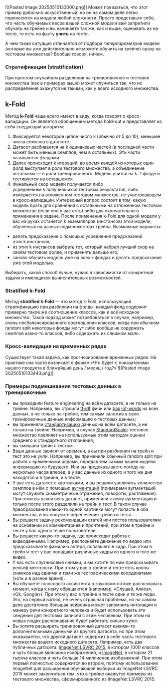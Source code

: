
![[Pasted image 20250510133000.png]]
Может показаться, что этот пример довольно искусственный, но он на самом деле легко переносится на модели любой сложности. Просто представьте себе, что часть обучаемых весов вашей сложной модели вам запретили обучать на трейне и вы начинаете так же, как и выше, оценивать их на тесте, то есть по факту **учить** на тесте.

А чем такая ситуация отличается от подбора _гиперпараметров_ модели (которые вы уже действительно не можете обучить на трейне) сразу на тестовом множестве? Вообще говоря, ничем.

### Стратификация (stratification)

При простом случайном разделении на тренировочное и тестовое множества (как в примерах выше) может случиться так, что их распределения окажутся не такими, как у всего исходного множества.

## k-Fold

Метод **k-Fold** чаще всего имеют в виду, когда говорят о кросс-валидации. Он является обобщением метода hold-out и представляет из себя следующий алгоритм:

1. Фиксируется некоторое целое число k (обычно от 5 до 10), меньшее числа семплов в датасете.
2. Датасет разбивается на k одинаковых частей (в последней части может быть меньше семплов, чем в остальных). Эти части называются _фолдами_.
3. Далее происходит k итераций, во время каждой из которых один фолд выступает в роли тестового множества, а объединение остальных — в роли тренировочного. Модель учится на k−1 фолде и тестируется на оставшемся.
4. Финальный скор модели получается либо усреднением k получившихся тестовых результатов, либо измеряется на отложенном тестовом множестве, не участвовавшем в кросс-валидации.
Интересный вопрос состоит в том, какую модель брать для сравнения с остальными на отложенном тестовом множестве (если оно у вас есть) либо для окончательного применения в задаче. После применения k-Fold для одной модели у вас на руках останется k экземпляров (инстансов) этой модели, обученных на разных подмножествах трейна. Возможные варианты:

- делать предсказание с помощью усреднения предсказаний этих k инстансов;
- из этих k инстансов выбрать тот, который набрал лучший скор на своём тестовом фолде, и применять дальше его;
- заново обучить модель уже на всех k фолдах и делать предсказания уже этой моделью.

Выбирать, какой способ лучше, нужно в зависимости от конкретной задачи и имеющихся вычислительных возможностей.

### Stratified k-Fold

Метод **stratified k-Fold** — это метод k-Fold, использующий стратификацию при разбиении на фолды: каждый фолд содержит примерно такое же соотношение классов, как и всё исходное множество. Такой подход может потребоваться в случае, например, очень несбалансированного соотношения классов, когда при обычном random split некоторые фолды могут либо вообще не содержать семплов каких-то классов, либо содержать их слишком мало.

### Кросс-валидация на временных рядах

Существует такая задача, как прогнозирование временных рядов. На практике она часто возникает в форме «Что будет с показателями нашего продукта в ближайший день / месяц / год?»
![[Pasted image 20250510133443.png]]
### Примеры подмешивания тестовых данных в тренировочные
- вы проводили feature engineering на всём датасете, а не только на трейне. Например, вы строили [tf-idf](https://ru.wikipedia.org/wiki/TF-IDF) фичи или [bag-of-words](https://en.wikipedia.org/wiki/Bag-of-words_model) на всех данных, а не только на трейне, тем самым заложив в свои тренировочные данные информацию о тестовых данных;
- вы применяли [стандартизацию](https://scikit-learn.org/stable/modules/preprocessing.html#preprocessing) данных на всём датасете, а не только на трейне. Например, в случае [StandardScaler](https://scikit-learn.org/stable/modules/generated/sklearn.preprocessing.StandardScaler.html) тестовое множество повлияет на используемые этим методом оценки среднего и стандартного отклонения;
- вы смешали трейн с тестом.
- Ваши данные зависят от времени, а вы при разбиении на трейн и тест это не учли. Например, вы применили обычный random split при работе с временными рядами, передав тем самым вашей модели информацию из будущего. Или вы предсказываете погоду на несколько часов вперёд, а у вас данные из одного и того же дня находятся и в трейне, и в тесте.
- У вас есть датасет с картинками, и вы решили увеличить количество семплов в нём с помощью [аугментаций](https://www.tensorflow.org/tutorials/images/data_augmentation?hl=en) (примерами аугментаций могут служить симметричные отражения, повороты, растяжения). При этом вы взяли весь датасет, применили к нему аугментации и только после этого разделили на трейн и тест. В таком случае преобразования какой-то одной картинки могут попасть в оба множества, и вы получите пересечение трейна и теста.
- Вы решаете задачу рекомендации статей или постов пользователям на основании их комментариев и прочтений, при этом в трейне и тесте у вас одни и те же пользователи.
- Вы решаете какую-то задачу, где происходит работа с видеоданными. Например, распознаёте движение по видео или предсказываете фамилию актёра, попавшего в кадр. При этом в трейн и тест у вас попадают различные кадры из одного и того же видео.
- У вас есть спутниковые снимки, и вы хотите по ним предсказывать рельеф местности. При этом у вас в трейне и тесте есть кропы снимков над одними и теми же географическими координатами (хоть и в разное время).
- Вы обучаете голосового ассистента в звуковом потоке распознавать момент, когда к нему обращаются (например, «Слушай, Алиса», «Ok, Google»). При этом у вас в трейне и тесте одни и те же люди. Это, на первый взгляд, не очень страшная проблема, но на самом деле достаточно большая нейронка может запомнить интонации и манеру речи конкретного человека и будет использовать эти сведения для тестовых записей с этим человеком. При этом на новых людях распознавание будет работать сильно хуже.
- Вы хотите расширить тренировочный датасет какими-то дополнительными данными из другого датасета, но при этом оказывается, что другой датасет содержит в себе часть тестового множества вашего исходного датасета. Например, есть два публичных датасета: [ImageNet LSVRC 2015](https://academictorrents.com/collection/imagenet-lsvrc-2015), в котором 1000 классов и чуть больше миллиона изображений, и [ImageNet](http://image-net.org/), в котором 21 тысяча классов и чуть больше 14 миллионов изображений. При этом первый полностью содержится во втором, поэтому использование ImageNet для расширения обучающей выборки из ImageNet LSVRC 2015 может закончиться тем, что в трейне окажутся примеры из тестового множества, сформированного из ImageNet LSVRC 2015.